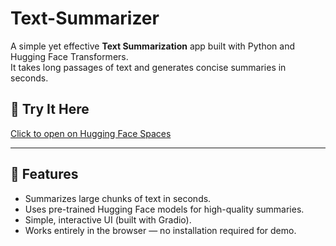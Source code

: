 # Text-Summarizer

A simple yet effective **Text Summarization** app built with Python and Hugging Face Transformers.  
It takes long passages of text and generates concise summaries in seconds.

## 🚀 Try It Here
[Click to open on Hugging Face Spaces](https://huggingface.co/spaces/poojabpatil/Text_Summarizer)


---

## 📌 Features
- Summarizes large chunks of text in seconds.
- Uses pre-trained Hugging Face models for high-quality summaries.
- Simple, interactive UI (built with Gradio).
- Works entirely in the browser — no installation required for demo.

